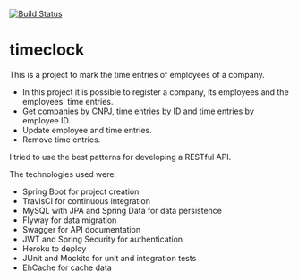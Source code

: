 [![Build Status](https://travis-ci.com/pedrorenzo/time-clock-api.svg?branch=master)](https://travis-ci.com/pedrorenzo/time-clock-api)

# timeclock
This is a project to mark the time entries of employees of a company.

* In this project it is possible to register a company, its employees and the employees' time entries.
* Get companies by CNPJ, time entries by ID and time entries by employee ID.
* Update employee and time entries.
* Remove time entries.

I tried to use the best patterns for developing a RESTful API.

The technologies used were:
* Spring Boot for project creation
* TravisCI for continuous integration
* MySQL with JPA and Spring Data for data persistence
* Flyway for data migration
* Swagger for API documentation
* JWT and Spring Security for authentication
* Heroku to deploy
* JUnit and Mockito for unit and integration tests
* EhCache for cache data